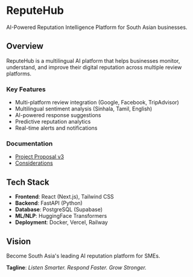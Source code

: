 # ReputeHub

AI-Powered Reputation Intelligence Platform for South Asian businesses.

## Overview

ReputeHub is a multilingual AI platform that helps businesses monitor, understand, and improve their digital reputation across multiple review platforms.

### Key Features
- Multi-platform review integration (Google, Facebook, TripAdvisor)
- Multilingual sentiment analysis (Sinhala, Tamil, English)
- AI-powered response suggestions
- Predictive reputation analytics
- Real-time alerts and notifications

### Documentation
- [Project Proposal v3](ReputeHub_AI_Reputation_Intelligence_Proposal_v3.md)
- [Considerations](reputehub-considerations.md)

## Tech Stack
- **Frontend**: React (Next.js), Tailwind CSS
- **Backend**: FastAPI (Python)
- **Database**: PostgreSQL (Supabase)
- **ML/NLP**: HuggingFace Transformers
- **Deployment**: Docker, Vercel, Railway

## Vision
Become South Asia's leading AI reputation platform for SMEs.

**Tagline**: *Listen Smarter. Respond Faster. Grow Stronger.*